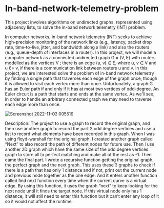 # In-band-network-telemetry-problem
This project involves algorithms on undirected graphs, represented using adjacency lists, to solve the in-band network telemetry (INT) problem.


In computer networks, in-band network telemetry (INT) seeks to achieve high-precision monitoring of the
network links (e.g., latency, packet drop rate, time-to-live, jitter, and bandwidth along a link) and also the
routers (e.g., queue-depth of interfaces in a router). In this project, we will model a computer network as a
connected undirected graph G = (V, E) with routers modelled as the vertices V ; there is an edge (u, v) ∈ E,
where u, v ∈ V and u 6= v, if there is a communication link between routers u and v.
In this project, we are interested solve the problem of in-band network telemetry by finding a single path that traverses each edge of the graph once, though it is allowed to visit each vertex more than once.
Unfortunately, a graph G has an Euler path if and only if it has at most two vertices of odd-degree. An
Euler circuit is a path that starts and ends at the same vertex. As we’ll see, in order to handle an arbitrary
connected graph we may need to traverse each edge more than once.

![Screenshot 2022-11-03 005519](https://user-images.githubusercontent.com/81000984/199671008-ea481b5e-a3f0-4c10-964f-fc7f5b96b7ce.png)


Description:
The project to use a graph to record the original graph, and then use another
graph to record the part 2 odd degree vertices and use a list to record what
elements have been recorded in this graph. When I was using floyd-warshall for
the original graph, I created another graph called “Next” to also record the path of
different nodes for future use. Then I use another 2D graph which have the same
size of the odd degree vertices graph to store all to perfect matching and make
all of the rest as -1.
Then came the final part. I wrote a recursive function getting the original
graph, the perfect graph and the next graph. This uses these 3 graphs to check if
there is a path that has only 1 distance and if not, print out the current node and
previous node together as the one edge. And it enters another function called
find next function every time when the current curve is a virtual edge. By using
this function, it uses the graph “next” to keep looking for the next node until it
finds the target node. If this virtual node only has 1 distance, it will still need to
enter this function but it can’t enter any loop of it so it would not affect the
runtime

